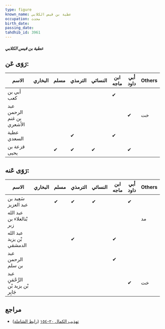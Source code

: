 ```yaml
---
type: figure
known_name: عطية بن قيس الكلابي
occupation: محدث
birth_date:
passing_date:
tahdhib_id: 3961
---
```

##### عطية بن قيس الكلابي

## رَوَى عَن:
| الاسم                     | البخاري | مسلم | الترمذي | النسائي | ابن ماجه | أبي داود | Others |
| ------------------------- | ------- | ---- | ------- | ------- | -------- | -------- | ------ |
| أبي بن كعب                |         |      |         |         | ✔        |          |        |
| عبد الرحمن بن غنم الأشعري |         |      |         |         |          | ✔        | خت     |
| عطية السعدي               |         |      | ✔       |         | ✔        |          |        |
| قزعة بن يحيى              |         | ✔    | ✔       | ✔       |          | ✔        |        |
## رَوَى عَنه:
| الاسم                               | البخاري | مسلم | الترمذي | النسائي | ابن ماجه | أبي داود | Others |
| ----------------------------------- | ------- | ---- | ------- | ------- | -------- | -------- | ------ |
| سَعِيد بن عبد العزيز                |         | ✔    | ✔       | ✔       |          | ✔        |        |
| عبد الله بْنالعلاء بن زبر           |         |      |         |         |          |          | مد     |
| عبد الله بْن يزيد الدمشقي           |         |      | ✔       |         | ✔        |          |        |
| عبد الرحمن بن سلم                   |         |      |         |         | ✔        |          |        |
| عبد الرَّحْمَنِ بْن يزيد بْن جَابِر |         |      |         |         |          | ✔        | خت     |
## مراجع
- [تهذيب الكمال ٢٠-١٥٤](obsidian://open?vault=Tahdhib-al-Kamal&file=Figures/٣٩٦١-عطية%20بن%20قيس%20الكلابي) ([رابط الشاملة](https://shamela.ws/book/3722/10284))